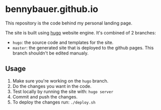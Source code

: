 # bennybauer.github.io

This repository is the code behind my personal landing page.

The site is built using [hugo](https://gohugo.io/) website engine. It's combined of 2 branches:
* `hugo`: the source code and templates for the site.
* `master`: the generated site that is deployed to the github pages. This branch shouldn't be edited manualy.

## Usage
1. Make sure you're working on the `hugo` branch.
2. Do the changes you want in the code.
3. Test locally by running the site with: `hugo server`
4. Commit and push the changes.
5. To deploy the changes run: `./deploy.sh`

